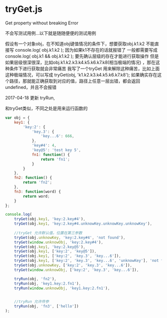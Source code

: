 # tryGet.js
Get property without breaking Error

不会写测试用例...以下就是随随便便的测试用例

假设有一个对象obj，在不知道obj键值情况的条件下，想要获取obj.k1.k2
不能直接写 console.log( obj.k1.k2 );  因为如果k1不存在的话就报错了
一般都需要写成 console.log( obj.k1 && obj.k1.k2 );   要先确认层级的存在才能进行获取操作
但是如果层级很深很深，比如obj.k1.k2.k3.k4.k5.k6.k7.k8(相当极端的情况) ，那在这种条件下进行获取就会非常痛苦
我写了一个tryGet 用来解除这种痛苦，比如上面这种极端情况，可以写成 tryGet(obj, 'k1.k2.k3.k4.k5.k6.k7.k8');
如果确实存在这个路径，那就能正确获取到对应的值，路径上任意一层出错，都会返回undefined，并且不会报错

2017-04-18 更新 tryRun, 

和tryGet类似，不同之处是用来运行函数的


```javascript
var obj = {
    key1: {
        'key:2': {
            'key.3': {
           		'key...6': 666,
            },
            'key#4': 4,
            'key@5': 'test key 5',
            fn1: function() {
				return 'fn1';
         	}
        }
    },
    fn2: function() {
		return 'fn2';
	},
	fn3: function(word) {
		return word;
	}
};

console.log(
    tryGet(obj.key1, 'key:2.key#4'),											//4
    tryGet(obj.key1, 'key:2.key#4.unknowKey.unknowKey.unknowKey'),				//undefined
    
	//tryGet 允许默认值，位置在第三参数
    tryGet(obj.unknowKey, 'key:2.key#4', 'not found'),							//"not found"
    tryGet(window.unknowObj, 'key:2.key#4'),									//undefined
    tryGet(obj.key1, 'key:2.key@5'),											//"test key 5"
    tryGet(obj.key1, ['key:2', 'key@5']),										//"test key 5"
    tryGet(obj.key1, ['key:2', 'key.3', 'key...6']),							//666
    tryGet(obj.key1, ['key:2', 'key.3', 'key...6', 'unknowKey'], 'not found'),	//"not found"
    tryGet(obj.unknowKey, ['key:2', 'key.3', 'key...6']),						//undefined
    tryGet(window.unknowObj, ['key:2', 'key.3', 'key...6']),					//undefined

	tryRun(obj, 'fn2'),															//"fn2"
	tryRun(obj, 'key1.key:2.fn1'),												//"fn1"
	tryRun(window.unknowObj, 'key1.key:2.fn1'),									//undefined
	

	//tryRun 允许传参
	tryRun(obj, 'fn3', ['hello'])												//"hello"
);
```

